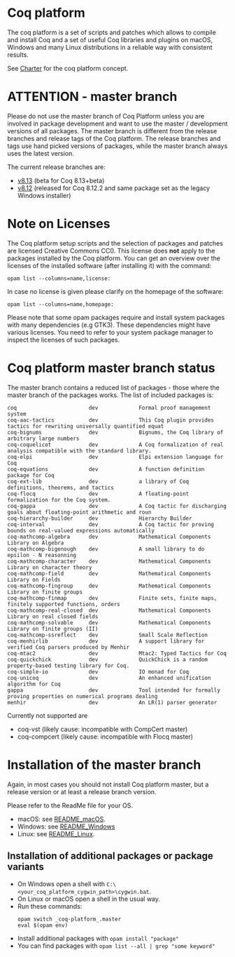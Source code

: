 # Coq platform

The coq platform is a set of scripts and patches which allows to compile and install Coq and
a set of useful Coq libraries and plugins on macOS, Windows and many Linux distributions in a
reliable way with consistent results.

See [Charter](charter.md) for the coq platform concept.

# **ATTENTION - master branch**

Please do not use the master branch of Coq Platform unless you are involved in package development and want to use the master / development versions of all packages. The master branch is different from the release branches and release tags of the Coq platform. The release branches and tags use hand picked versions of packages, while the master branch always uses the latest version.

The current release branches are:
- [v8.13](https://github.com/coq/platform/tree/v8.13) (beta for Coq 8.13+beta)
- [v8.12](https://github.com/coq/platform/tree/v8.12) (released for Coq 8.12.2 and same package set as the legacy Windows installer)

# Note on Licenses

The Coq platform setup scripts and the selection of packages and patches are licensed Creative Commons CC0.
This license does **not** apply to the packages installed by the Coq platform.
You can get an overview over the licenses of the installed software (after installing it)
with the command:
```
opam list --columns=name,license:
```
In case no license is given please clarify on the homepage of the software:
```
opam list --columns=name,homepage:
```
Please note that some opam packages require and install system packages with many dependencies (e.g GTK3).
These dependencies might have various licenses. You need to refer to your system package manager to
inspect the licenses of such packages.

# Coq platform master branch status

The master branch contains a reduced list of packages - those where the master branch of the packages works.
The list of included packages is:
```
coq                       dev             Formal proof management system
coq-aac-tactics           dev             This Coq plugin provides tactics for rewriting universally quantified equat
coq-bignums               dev             Bignums, the Coq library of arbitrary large numbers
coq-coquelicot            dev             A Coq formalization of real analysis compatible with the standard library.
coq-elpi                  dev             Elpi extension language for Coq
coq-equations             dev             A function definition package for Coq
coq-ext-lib               dev             a library of Coq definitions, theorems, and tactics
coq-flocq                 dev             A floating-point formalization for the Coq system.
coq-gappa                 dev             A Coq tactic for discharging goals about floating-point arithmetic and roun
coq-hierarchy-builder     dev             Hierarchy Builder
coq-interval              dev             A Coq tactic for proving bounds on real-valued expressions automatically
coq-mathcomp-algebra      dev             Mathematical Components Library on Algebra
coq-mathcomp-bigenough    dev             A small library to do epsilon - N reasonning
coq-mathcomp-character    dev             Mathematical Components Library on character theory
coq-mathcomp-field        dev             Mathematical Components Library on Fields
coq-mathcomp-fingroup     dev             Mathematical Components Library on finite groups
coq-mathcomp-finmap       dev             Finite sets, finite maps, finitely supported functions, orders
coq-mathcomp-real-closed  dev             Mathematical Components Library on real closed fields
coq-mathcomp-solvable     dev             Mathematical Components Library on finite groups (II)
coq-mathcomp-ssreflect    dev             Small Scale Reflection
coq-menhirlib             dev             A support library for verified Coq parsers produced by Menhir
coq-mtac2                 dev             Mtac2: Typed Tactics for Coq
coq-quickchick            dev             QuickChick is a random property-based testing library for Coq.
coq-simple-io             dev             IO monad for Coq
coq-unicoq                dev             An enhanced unification algorithm for Coq
gappa                     dev             Tool intended for formally proving properties on numerical programs dealing
menhir                    dev             An LR(1) parser generator
```
Currently not supported are
- coq-vst (likely cause: incompatible with CompCert master)
- coq-compcert (likely cause: incompatible with Flocq master)

# Installation of the master branch

Again, in most cases you should not install Coq platform master, but a release version or at least a release branch version.

Please refer to the ReadMe file for your OS.

- macOS: see [README_macOS](README_macOS.md).
- Windows: see [README_Windows](README_Windows.md)
- Linux: see [README_Linux](README_Linux.md).

## Installation of additional packages or package variants

- On Windows open a shell with `C:\<your_coq_platform_cygwin_path>\cygwin.bat`.
- On Linux or macOS open a shell in the usual way.
- Run these commands:
    ```
    opam switch _coq-platform_.master
    eval $(opam env)
    ```
- Install additional packages with `opam install "package"`
- You can find packages with `opam list --all | grep "some keyword"`

